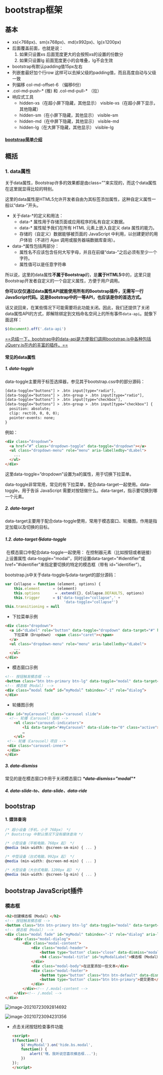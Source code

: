 # bootstrap框架

## 基本

* xs(<768px)、sm(≥768px)、md(≥992px)、lg(≥1200px)
* 后面覆盖前面，也就是说：
  1. 如果只设置xs 后面宽度更大的会按照xs的设置的份数分
  2. 如果只设置lg 前面宽度更小的会堆叠，lg不会生效
* bootstrap有默认padding值15px左右
* 列嵌套最好加个行row 这样可以去掉父级的padding值，而且高度自动与父级一致
* 列偏移 col-md-offset-6		（偏移6份）
* .col-md-push-* (推) 和 .col-md-pull-* （拉）
* 响应式工具
  * hidden-xs（在超小屏下隐藏，其他显示）	visible-xs（在超小屏下显示，其他隐藏）
  * hidden-sm（在小屏下隐藏，其他显示） visible-sm
  * hidden-md（在中屏下隐藏，其他显示） visible-md
  * hidden-lg（在大屏下隐藏，其他显示） visible-lg

#### [bootstrap简单介绍](https://blog.csdn.net/vanliujian/article/details/106226397)

## 概括

### 1. data属性

关于data属性，Bootstrap许多的效果都是由class=””来实现的，而这个data属性在这里就显得比较的特别。



这里的data属性是HTML5允许开发者自由为其标签添加属性，这种自定义属性一般以“data-”开头。

* 关于data-\*的定义和用法：
  * data-* 属性用于存储页面或应用程序的私有自定义数据。
  * data-* 属性赋予我们在所有 HTML 元素上嵌入自定义 data 属性的能力。
  * 存储的（自定义）数据能够被页面的 JavaScript 中利用，以创建更好的用户体验（不进行 Ajax 调用或服务器端数据库查询）。
* data-*属性包括两部分：
  * 属性名不应该包含任何大写字母，并且在前缀“data-”之后必须有至少一个字符。
  * 属性值可以是任意字符串

所以说，这里的data属性**不属于Bootstrap**的，是**属于HTML5**中的，这里只是Bootstrap开发者自定义的一个自定义属性，方便于用户调用。



**你可以仅仅通过data属性API就能使用所有的Bootstrap插件，无需写一行JavaScript代码。这是Bootstrap中的一等API，也应该是你的首选方式。**

话又说回来，在某些情况下可能需要将此功能关闭。因此，我们还提供了关闭data属性API的方式，即解除绑定到文档命名空间上的所有事件`data-api`。就像下面这样： 

```javascript
$(document).off('.data-api')
```

<u>==总结一下，bootstrap中的data-api是方便我们调用bootstrap.js中各种包括JQuery.js在内的丰富的插件。==</u>

#### 常见的data属性

##### 1. data-toggle

data-toggle主要用于标签选择器，参见其于bootstrap.css中的部分源码：

```html
[data-toggle="buttons"] > .btn input[type="radio"],
[data-toggle="buttons"] > .btn-group > .btn input[type="radio"],
[data-toggle="buttons"] > .btn input[type="checkbox"],
[data-toggle="buttons"] > .btn-group > .btn input[type="checkbox"] {
  position: absolute;
  clip: rect(0, 0, 0, 0);
  pointer-events: none;
}
```

例如：
```html
<div class=”dropdown”>
  <a href=”#” class="dropdown-toggle" data-toggle="dropdown"></a>
  <ul class="dropdown-menu" role="menu" aria-labelledby="dLabel">
    ...
  </ul>
</div>
```
这里data-toggle=”dropdown”设置为a的属性，用于切换下拉菜单。

data-toggle非常常用，常见的有下拉菜单，配合data-target一起使用。data-toggle，用于告诉 JavaScript 需要对按钮做什么。data-target，指示要切换到哪一个元素。

##### 2. data-target

data-target主要用于配合data-toggle使用，常用于模态窗口、轮播图，作用是指定加载以及切换的目标。

##### 1.2. data-target与data-toggle

​	在模态窗口中配合data-toggle一起使用：
​	在控制器元素（比如按钮或者链接）上设置属性 data-toggle="modal"，同时设置data-target="#identifier"或href="#identifier"来指定要切换的特定的模态框（带有 id="identifier"）。

bootstrap.js中关于data-toggle与data-target的部分源码：

```js
var Collapse = function (element, options) {
    this.element      = (element)
    this.options       = .extend({}, Collapse.DEFAULTS, options)
    this.trigger      = $('data-toggle="collapse",' +
                           'data-toggle="collapse"')
this.transitioning = null
```

* 下拉菜单示例

```html
<div class="dropdown">
  <a id="dLabel" role="button" data-toggle="dropdown" data-target="#" href="# ">
    下拉菜单（Dropdown） <span class="caret"></span>
  </a>
  <ul class="dropdown-menu" role="menu" aria-labelledby="dLabel">
    ...
  </ul>
</div>
```

* 模态窗口示例

```html
<!-- 按钮触发模态框 -->
<button class="btn btn-primary btn-lg" data-toggle="modal" data-target="#myModal">开始演示模态框</button>
<!-- 模态框（Modal） -->
<div class=”modal fade” id=”myModal” tabindex=”-1” role=”dialog”>
</div>                                                                                                                   
```

* 轮播图示例

```html
<div id="myCarousel" class="carousel slide">
  <!-- 轮播（Carousel）指标 -->
    <ol class="carousel-indicators">
        <li data-target="#myCarousel" data-slide-to="0" class="active"></li>
        …
    </ol>  
 <!-- 轮播（Carousel）项目 -->
 <div class="carousel-inner">
 </div>
</div>
```

##### 3. data-dismiss

常见的是在模态窗口中用于关闭模态窗口 ***\*data-dismiss="modal"\****

##### 4. data-slide-to、data-slide、data-ride



## bootstrap

#### 1. 媒体查询

```js
/* 超小设备（手机，小于 768px） */
/* Bootstrap 中默认情况下没有媒体查询 */

/* 小型设备（平板电脑，768px 起） */
@media (min-width: @screen-sm-min) { ... }

/* 中型设备（台式电脑，992px 起） */
@media (min-width: @screen-md-min) { ... }

/* 大型设备（大台式电脑，1200px 起） */
@media (min-width: @screen-lg-min) { ... }
```





## bootstrap JavaScript插件

### 模态框

```html
<h2>创建模态框（Modal）</h2>
<!-- 按钮触发模态框 -->
<button class="btn btn-primary btn-lg" data-toggle="modal" data-target="#myModal">开始演示模态框</button>
<!-- 模态框（Modal） -->
<div class="modal fade" id="myModal" tabindex="-1" role="dialog" aria-labelledby="myModalLabel" aria-hidden="true">
    <div class="modal-dialog">
        <div class="modal-content">
            <div class="modal-header">
                <button type="button" class="close" data-dismiss="modal" aria-hidden="true">&times;</button>
                <h4 class="modal-title" id="myModalLabel">模态框（Modal）标题</h4>
            </div>
            <div class="modal-body">在这里添加一些文本</div>
            <div class="modal-footer">
                <button type="button" class="btn btn-default" data-dismiss="modal">关闭</button>
                <button type="button" class="btn btn-primary">提交更改</button>
            </div>
        </div><!-- /.modal-content -->
    </div><!-- /.modal -->
</div>
```

![image-20210723092814692](../../image/image-20210723092814692.png)

![image-20210723094231356](../../image/image-20210723094231356.png)



* 点击关闭按钮检查事件功能

  ```html
  <script>
  $(function() {
      $('#myModal').on('hide.bs.modal',
      function() {
          alert('嘿，我听说您喜欢模态框...');
      })
  });
  </script>
  ```

  